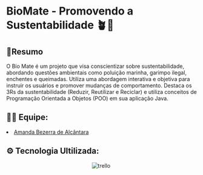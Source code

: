 # BioMate - Promovendo a Sustentabilidade 🪴💚

**<h2>📄Resumo</h2>**
O Bio Mate é um projeto que visa conscientizar sobre sustentabilidade, abordando
questões ambientais como poluição marinha, garimpo ilegal, enchentes e queimadas. Utiliza
uma abordagem interativa e objetiva para instruir os usuários e promover mudanças de
comportamento. Destaca os 3Rs da sustentabilidade (Reduzir, Reutilizar e Reciclar) e utiliza
conceitos de Programação Orientada a Objetos (POO) em sua aplicação Java.

**<h2>👨‍💻 Equipe:</h2>**
<li>
  <a href="https://github.com/amandaalbez">Amanda Bezerra de Alcântara</a><br>
</li>

**<h2>⚙ Tecnologia Ultilizada:</h2>**
<div align="center">
  <img src="https://img.shields.io/badge/Java-FFC300?style=for-the-badge&logo=java&logoColor=white" title="trello" alt="trello"/>&nbsp; 
</div>
